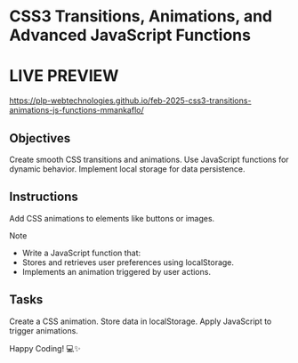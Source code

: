 # CSS3 Transitions, Animations, and Advanced JavaScript Functions
# **LIVE PREVIEW**
https://plp-webtechnologies.github.io/feb-2025-css3-transitions-animations-js-functions-mmankaflo/

## Objectives

Create smooth CSS transitions and animations.
Use JavaScript functions for dynamic behavior.
Implement local storage for data persistence.

## Instructions
Add CSS animations to elements like buttons or images.

>[!NOTE]
> - Write a JavaScript function that:
> - Stores and retrieves user preferences using localStorage.
> - Implements an animation triggered by user actions.

## Tasks

Create a CSS animation.
Store data in localStorage.
Apply JavaScript to trigger animations.

Happy Coding! 💻✨
